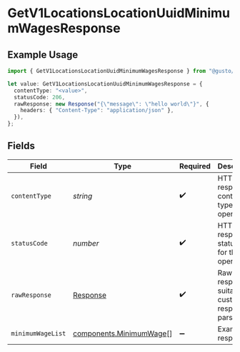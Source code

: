 # GetV1LocationsLocationUuidMinimumWagesResponse

## Example Usage

```typescript
import { GetV1LocationsLocationUuidMinimumWagesResponse } from "@gusto/embedded-api/models/operations/getv1locationslocationuuidminimumwages.js";

let value: GetV1LocationsLocationUuidMinimumWagesResponse = {
  contentType: "<value>",
  statusCode: 206,
  rawResponse: new Response("{\"message\": \"hello world\"}", {
    headers: { "Content-Type": "application/json" },
  }),
};
```

## Fields

| Field                                                                 | Type                                                                  | Required                                                              | Description                                                           |
| --------------------------------------------------------------------- | --------------------------------------------------------------------- | --------------------------------------------------------------------- | --------------------------------------------------------------------- |
| `contentType`                                                         | *string*                                                              | :heavy_check_mark:                                                    | HTTP response content type for this operation                         |
| `statusCode`                                                          | *number*                                                              | :heavy_check_mark:                                                    | HTTP response status code for this operation                          |
| `rawResponse`                                                         | [Response](https://developer.mozilla.org/en-US/docs/Web/API/Response) | :heavy_check_mark:                                                    | Raw HTTP response; suitable for custom response parsing               |
| `minimumWageList`                                                     | [components.MinimumWage](../../models/components/minimumwage.md)[]    | :heavy_minus_sign:                                                    | Example response                                                      |